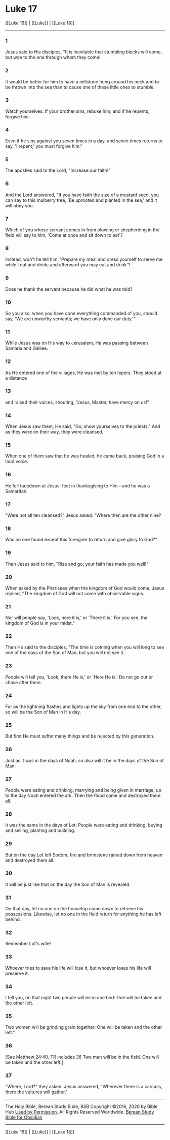 # Luke 17

[[Luke 16]] | [[Luke]] | [[Luke 18]]

---

### 1
Jesus said to His disciples, "It is inevitable that stumbling blocks will come, but woe to the one through whom they come!

### 2
It would be better for him to have a millstone hung around his neck and to be thrown into the sea than to cause one of these little ones to stumble.

### 3
Watch yourselves. If your brother sins, rebuke him; and if he repents, forgive him.

### 4
Even if he sins against you seven times in a day, and seven times returns to say, 'I repent,' you must forgive him."

### 5
The apostles said to the Lord, "Increase our faith!"

### 6
And the Lord answered, "If you have faith the size of a mustard seed, you can say to this mulberry tree, 'Be uprooted and planted in the sea,' and it will obey you.

### 7
Which of you whose servant comes in from plowing or shepherding in the field will say to him, 'Come at once and sit down to eat'?

### 8
Instead, won't he tell him, 'Prepare my meal and dress yourself to serve me while I eat and drink; and afterward you may eat and drink'?

### 9
Does he thank the servant because he did what he was told?

### 10
So you also, when you have done everything commanded of you, should say, 'We are unworthy servants; we have only done our duty.'"

### 11
While Jesus was on His way to Jerusalem, He was passing between Samaria and Galilee.

### 12
As He entered one of the villages, He was met by ten lepers. They stood at a distance

### 13
and raised their voices, shouting, "Jesus, Master, have mercy on us!"

### 14
When Jesus saw them, He said, "Go, show yourselves to the priests." And as they were on their way, they were cleansed.

### 15
When one of them saw that he was healed, he came back, praising God in a loud voice.

### 16
He fell facedown at Jesus' feet in thanksgiving to Him—and he was a Samaritan.

### 17
"Were not all ten cleansed?" Jesus asked. "Where then are the other nine?

### 18
Was no one found except this foreigner to return and give glory to God?"

### 19
Then Jesus said to him, "Rise and go; your faith has made you well!"

### 20
When asked by the Pharisees when the kingdom of God would come, Jesus replied, "The kingdom of God will not come with observable signs.

### 21
Nor will people say, 'Look, here it is,' or 'There it is.' For you see, the kingdom of God is in your midst."

### 22
Then He said to the disciples, "The time is coming when you will long to see one of the days of the Son of Man, but you will not see it.

### 23
People will tell you, 'Look, there He is,' or 'Here He is.' Do not go out or chase after them.

### 24
For as the lightning flashes and lights up the sky from one end to the other, so will be the Son of Man in His day.

### 25
But first He must suffer many things and be rejected by this generation.

### 26
Just as it was in the days of Noah, so also will it be in the days of the Son of Man:

### 27
People were eating and drinking, marrying and being given in marriage, up to the day Noah entered the ark. Then the flood came and destroyed them all.

### 28
It was the same in the days of Lot: People were eating and drinking, buying and selling, planting and building.

### 29
But on the day Lot left Sodom, fire and brimstone rained down from heaven and destroyed them all.

### 30
It will be just like that on the day the Son of Man is revealed.

### 31
On that day, let no one on the housetop come down to retrieve his possessions. Likewise, let no one in the field return for anything he has left behind.

### 32
Remember Lot's wife!

### 33
Whoever tries to save his life will lose it, but whoever loses his life will preserve it.

### 34
I tell you, on that night two people will be in one bed: One will be taken and the other left.

### 35
Two women will be grinding grain together: One will be taken and the other left."

### 36
<span class="bsb_footnote">[See Matthew 24:40. TR includes 36 Two men will be in the field. One will be taken and the other left.]</span>

### 37
"Where, Lord?" they asked. Jesus answered, "Wherever there is a carcass, there the vultures will gather."

---

The Holy Bible, Berean Study Bible, BSB
Copyright ©2016, 2020 by Bible Hub
[Used by Permission](https://berean.bible/terms.htm). All Rights Reserved Worldwide.
[Berean Study Bible for Obsidian](https://github.com/gapmiss/berean-study-bible-for-obsidian)

---

[[Luke 16]] | [[Luke]] | [[Luke 18]]

